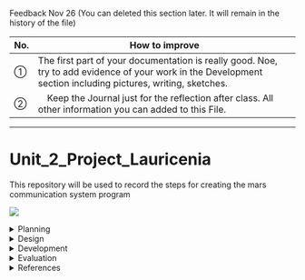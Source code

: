 Feedback Nov 26 (You can deleted this section later. It will remain in the history of the file)

|No.|How to improve        |
|-|------------- |
|①| The first part of your documentation is really good. Noe, try to add evidence of your work in the Development section including pictures, writing, sketches.
|②|　Keep the Journal just for the reflection after class. All other information you can added to this File.|

----

# Unit_2_Project_Lauricenia
This repository will be used to record the steps for creating the mars communication system program

![](20191106_121536.gif)


 
<details><summary>Planning</summary>

  Definition of the problem
  ==========================
  My client,the National Aeronautics and Space Administration (NASA) is a U.S. government agency responsible for science and technology related to air and space[1]. The agency launched a competition among the most famous programmers to create a communication system between Earth and Mars, and the Moon and Mars. The requirements outlined by the agency was a system that allows the users in the stations of Mars to communicate seamlessly using English with the two other stations. The keyboard input on each station must be limited to 2 push buttons and only 100W lights buzzers must be available. The current technology limitates the Mars station to communicate only in binary. 
  
  Proposed solution
  ===================
 Since the Mars station can only communicate using binary and the users must be able to send and recieve messages in english, its necessary to make a system that is able to execute the conversion between these two languages. The system should allow the user to enter the message in english then convert it to binary and send it to other station, in the same way, it should be able to receive the message in binary language and present it to the user in english. The user will be able to input the message by pressing the "OK" button, by which will choose the letter that appears in the serial monitor and the button "ERASE" by which can erase the last letter introduced in the message and by pressing both to insert space between the words. 

  Success criteria 
  ====================
  These are the measurable outcomes :
  1. Users can communicate effectively in english using 2 buttons; 
  1. System can send messages;
  1. System can receive messages; 
  1. System can convert messages from english to binary;
  1. System can convert messages from binary to english.
 
<p></details>
 

<details><summary>Design</summary>
  
  System diagram
  ==============
 
  Algorithms flow diagram
  ====================
 ![](flowchart1.jpg)
 ![](flowchart2.jpg)
  Testplan
  ============
<p></details>
 
 
<details><summary>Development</summary>
 
<p></details>
   
   
<details><summary>Evaluation</summary>
  
  Evidence of success criteria
  =========================
  
  
  Recommendations for the future 
  ====================


 <p></details>
   
  
 <details><summary>References</summary>
 [1]https://www.nasa.gov/audience/forstudents/5-8/features/nasa-knows/what-is-nasa-58.html  
 <p></details> 
